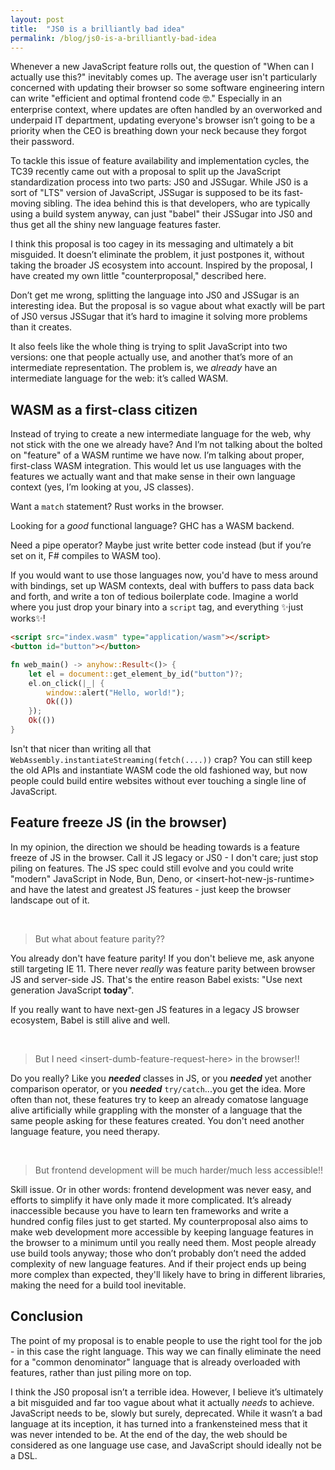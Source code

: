 ```yaml
---
layout: post
title:  "JS0 is a brilliantly bad idea"
permalink: /blog/js0-is-a-brilliantly-bad-idea
---
```


Whenever a new JavaScript feature rolls out, the question of "When can I actually use this?" inevitably comes up. The average user isn't particularly concerned with updating their browser so some software engineering intern can write "efficient and optimal frontend code 🤓." Especially in an enterprise context, where updates are often handled by an overworked and underpaid IT department, updating everyone's browser isn’t going to be a priority when the CEO is breathing down your neck because they forgot their password.

To tackle this issue of feature availability and implementation cycles, the TC39 recently came out with a proposal to split up the JavaScript standardization process into two parts: JS0 and JSSugar. While JS0 is a sort of "LTS" version of JavaScript, JSSugar is supposed to be its fast-moving sibling. The idea behind this is that developers, who are typically using a build system anyway, can just "babel" their JSSugar into JS0 and thus get all the shiny new language features faster.

I think this proposal is too cagey in its messaging and ultimately a bit misguided. It doesn’t eliminate the problem, it just postpones it, without taking the broader JS ecosystem into account. Inspired by the proposal, I have created my own little "counterproposal," described here.

Don’t get me wrong, splitting the language into JS0 and JSSugar is an interesting idea. But the proposal is so vague about what exactly will be part of JS0 versus JSSugar that it’s hard to imagine it solving more problems than it creates.

It also feels like the whole thing is trying to split JavaScript into two versions: one that people actually use, and another that’s more of an intermediate representation. The problem is, we *already* have an intermediate language for the web: it’s called WASM.

## WASM as a first-class citizen

Instead of trying to create a new intermediate language for the web, why not stick with the one we already have? And I’m not talking about the bolted on "feature" of a WASM runtime we have now. I’m talking about proper, first-class WASM integration. This would let us use languages with the features we actually want and that make sense in their own language context (yes, I’m looking at you, JS classes).

Want a `match` statement? Rust works in the browser. 

Looking for a *good* functional language? GHC has a WASM backend.

Need a pipe operator? Maybe just write better code instead (but if you’re set on it, F# compiles to WASM too).

If you would want to use those languages now, you'd have to mess around with bindings, set up WASM contexts, deal with buffers to pass data back and forth, and write a ton of tedious boilerplate code. Imagine a world where you just drop your binary into a `script` tag, and everything ✨just works✨!

```html 
<script src="index.wasm" type="application/wasm"></script>
<button id="button"></button>
```

```rust
fn web_main() -> anyhow::Result<()> {
    let el = document::get_element_by_id("button")?;
    el.on_click(|_| {
        window::alert("Hello, world!");
        Ok(())
    });
    Ok(())
}
```

Isn't that nicer than writing all that `WebAssembly.instantiateStreaming(fetch(....))` crap? You can still keep the old APIs and instantiate WASM code the old fashioned way, but now people could build entire websites without ever touching a single line of JavaScript. 

## Feature freeze JS (in the browser)

In my opinion, the direction we should be heading towards is a feature freeze of JS in the browser. Call it JS legacy or JS0 - I don't care; just stop piling on features. The JS spec could still evolve and you could write "modern" JavaScript in Node, Bun, Deno, or \<insert-hot-new-js-runtime\> and have the latest and greatest JS features - just keep the browser landscape out of it. 

<br>

> But what about feature parity??

You already don't have feature parity! If you don't believe me, ask anyone still targeting IE 11. There never *really* was feature parity between browser JS and server-side JS. That's the entire reason Babel exists: "Use next generation JavaScript **today**".

If you really want to have next-gen JS features in a legacy JS browser ecosystem, Babel is still alive and well.

<br>

> But I need \<insert-dumb-feature-request-here\> in the browser!!

Do you really? Like you ***needed*** classes in JS, or you ***needed*** yet another comparison operator, or you ***needed*** `try/catch`...you get the idea. More often than not, these features try to keep an already comatose language alive artificially while grappling with the monster of a language that the same people asking for these features created. You don't need another language feature, you need therapy.

<br>

> But frontend development will be much harder/much less accessible!! 

Skill issue. Or in other words: frontend development was never easy, and efforts to simplify it have only made it more complicated. It’s already inaccessible because you have to learn ten frameworks and write a hundred config files just to get started. My counterproposal also aims to make web development more accessible by keeping language features in the browser to a minimum until you really need them. Most people already use build tools anyway; those who don’t probably don’t need the added complexity of new language features. And if their project ends up being more complex than expected, they'll likely have to bring in different libraries, making the need for a build tool inevitable.

## Conclusion

The point of my proposal is to enable people to use the right tool for the job - in this case the right language. This way we can finally eliminate the need for a "common denominator" language that is already overloaded with features, rather than just piling more on top. 

I think the JS0 proposal isn’t a terrible idea. However, I believe it’s ultimately a bit misguided and far too vague about what it actually *needs* to achieve. JavaScript needs to be, slowly but surely, deprecated. While it wasn’t a bad language at its inception, it has turned into a frankensteined mess that it was never intended to be. At the end of the day, the web should be considered as one language use case, and JavaScript should ideally not be a DSL.